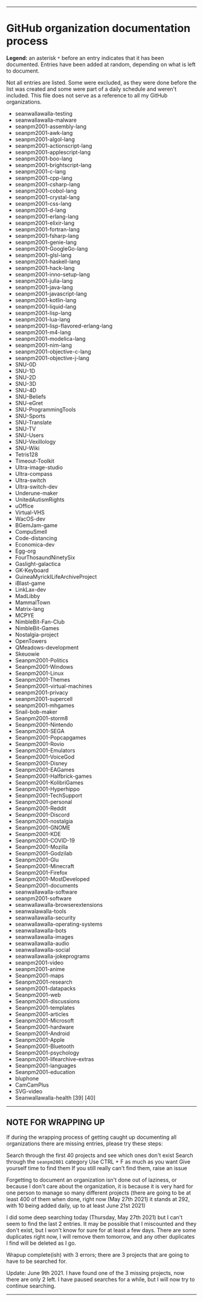 
***

# GitHub organization documentation process

**Legend:** an asterisk `*` before an entry indicates that it has been documented. Entries have been added at random, depending on what is left to document.

Not all entries are listed. Some were excluded, as they were done before the list was created and some were part of a daily schedule and weren't included. This file does not serve as a reference to all my GitHub organizations.

* seanwallawalla-testing 
* seanwallawalla-malware
* seanpm2001-assembly-lang
* seanpm2001-awk-lang
* seanpm2001-algol-lang
* seanpm2001-actionscript-lang
* seanpm2001-applescript-lang
* seanpm2001-boo-lang
* seanpm2001-brightscript-lang
* seanpm2001-c-lang
* seanpm2001-cpp-lang
* seanpm2001-csharp-lang
* seanpm2001-cobol-lang
* seanpm2001-crystal-lang
* seanpm2001-css-lang
* seanpm2001-d-lang
* seanpm2001-erlang-lang
* seanpm2001-elixir-lang
* seanpm2001-fortran-lang
* seanpm2001-fsharp-lang
* seanpm2001-genie-lang
* seanpm2001-GoogleGo-lang
* seanpm2001-glsl-lang
* seanpm2001-haskell-lang
* seanpm2001-hack-lang
* seanpm2001-inno-setup-lang
* seanpm2001-julia-lang
* seanpm2001-java-lang
* seanpm2001-javascript-lang
* seanpm2001-kotlin-lang
* seanpm2001-liquid-lang
* seanpm2001-lisp-lang
* seanpm2001-lua-lang
* seanpm2001-lisp-flavored-erlang-lang
* seanpm2001-m4-lang
* seanpm2001-modelica-lang
* seanpm2001-nim-lang
* seanpm2001-objective-c-lang
* seanpm2001-objective-j-lang
* SNU-0D
* SNU-1D
* SNU-2D
* SNU-3D
* SNU-4D
* SNU-Beliefs
* SNU-eGret
* SNU-ProgrammingTools
* SNU-Sports
* SNU-Translate
* SNU-TV
* SNU-Users
* SNU-Vexillology
* SNU-Wiki
* Tetris128
* Timeout-Toolkit
* Ultra-image-studio
* Ultra-compass
* Ultra-switch
* Ultra-switch-dev
* Underune-maker
* UnitedAutismRights
* uOffice
* Virtual-VHS
* WacOS-dev
* BGemJam-game
* CompuSmell
* Code-distancing
* Economica-dev
* Egg-org
* FourThosaundNinetySix
* Gaslight-galactica
* GK-Keyboard
* GuineaMyrickILifeArchiveProject
* iBlast-game
* LinkLax-dev
* MadLibby
* MammalTown
* Matrix-lang
* MCPYE
* NimbleBit-Fan-Club
* NimbleBit-Games
* Nostalgia-project
* OpenTowers
* QMeadows-development
* Skeuowie
* Seanpm2001-Politics
* Seanpm2001-Windows
* Seanpm2001-Linux
* Seanpm2001-Themes
* Seanpm2001-virtual-machines
* seanpm2001-privacy
* seanpm2001-supercell
* seanpm2001-mhgames
* Snail-bob-maker
* Seanpm2001-storm8
* Seanpm2001-Nintendo
* Seanpm2001-SEGA
* Seanpm2001-Popcapgames
* Seanpm2001-Rovio
* Seanpm2001-Emulators
* Seanpm2001-VoiceGod
* Seanpm2001-Disney
* Seanpm2001-EAGames
* Seanpm2001-Halfbrick-games
* Seanpm2001-KolibriGames
* Seanpm2001-Hyperhippo
* Seanpm2001-TechSupport
* Seanpm2001-personal
* Seanpm2001-Reddit
* Seanpm2001-Discord
* Seanpm2001-nostalgia
* Seanpm2001-GNOME
* Seanpm2001-KDE
* Seanpm2001-COVID-19
* Seanpm2001-Mozilla
* Seanpm2001-Godzilab
* Seanpm2001-Glu
* Seanpm2001-Minecraft
* Seanpm2001-Firefox
* Seanpm2001-MostDeveloped
* Seanpm2001-documents
* seanwallawalla-software
* seanpm2001-software
* seanwallawalla-browserextensions
* seanwalawalla-tools
* seanwallawalla-security
* seanwallawalla-operating-systems
* seanwallawalla-bots
* seanwallawalla-images
* seanwallawalla-audio
* seanwallawalla-social
* seanwallawalla-jokeprograms
* seanpm2001-video
* seanpm2001-anime
* Seanpm2001-maps
* Seanpm2001-research
* seanpm2001-datapacks
* Seanpm2001-web
* Seanpm2001-discussions
* Seanpm2001-templates
* Seanpm2001-articles
* Seanpm2001-Microsoft
* Seanpm2001-hardware
* Seanpm2001-Android
* Seanpm2001-Apple
* Seanpm2001-Bluetooth
* Seanpm2001-psychology
* Seanpm2001-lifearchive-extras
* Seanpm2001-languages
* Seanpm2001-education
* bluphone
* CamCamPlus
* SVG-video
* Seanwallawalla-health
[39]
[40]

***

## NOTE FOR WRAPPING UP

If during the wrapping process of getting caught up documenting all organizations there are missing entries, please try these steps:

Search through the first 40 projects and see which ones don't exist
Search through the `seanpm2001` category
Use CTRL + F as much as you want
Give yourself time to find them
If you still really can't find them, raise an issue

Forgetting to document an organization isn't done out of laziness, or because I don't care about the organization, it is because it is very hard for one person to manage so many different projects (there are going to be at least 400 of them when done, right now (May 27th 2021) it stands at 292, with 10 being added daily, up to at least June 21st 2021)

I did some deep searching today (Thursday, May 27th 2021) but I can't seem to find the last 2 entries. It may be possible that I miscounted and they don't exist, but I won't know for sure for at least a few days. There are some duplicates right now, I will remove them tomorrow, and any other duplicates I find will be deleted as I go.

Wrapup complete(ish) with 3 errors; there are 3 projects that are going to have to be searched for.

Update: June 9th 2021. I have found one of the 3 missing projects, now there are only 2 left. I have paused searches for a while, but I will now try to continue searching.

***

